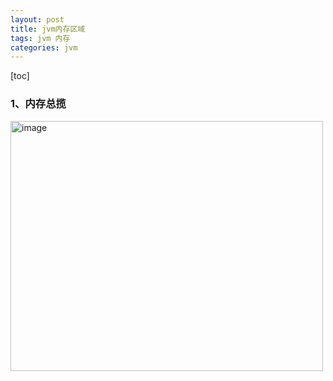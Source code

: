 ```yaml
---
layout: post
title: jvm内存区域
tags: jvm 内存
categories: jvm
---  
```

[toc]  

### 1、内存总揽    
<img src="https://zy123a.github.io/zy-blog/images/jvm/jvm内存分布区域.png" width="500" height="400" alt="image"/>    
  
